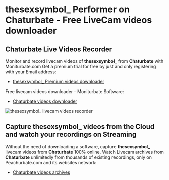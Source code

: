 # thesexsymbol_ Performer on Chaturbate - Free LiveCam videos downloader

## Chaturbate Live Videos Recorder

Monitor and record livecam videos of **thesexsymbol_** from **Chaturbate** with Moniturbate.com
Get a premium trial for free by just and only registering with your Email address:
* [thesexsymbol_ Premium videos downloader](https://moniturbate.com/request-demo-licence-key.html)

Free livecam videos downloader - Moniturbate Software:
* [Chaturbate videos downloader](https://moniturbate.com/moniturbate-download-software.html)

![thesexsymbol_ livecam videos recorder](https://peachurnet.com/templates/moniturbate-software.png)


## Capture thesexsymbol_ videos from the Cloud and watch your recordings on Streaming

Without the need of downloading a software, capture **thesexsymbol_** livecam videos from **Chaturbate** 100% online.
Watch Livecam archives from **Chaturbate** unlimitedly from thousands of existing recordings, only on Peachurbate.com and its websites network:
* [Chaturbate videos archives](https://peachurnet.com/)